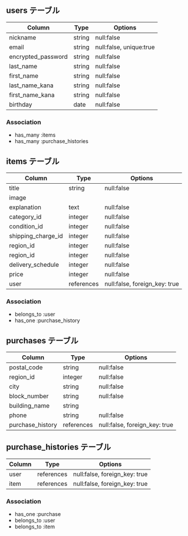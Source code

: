 
## users テーブル
| Column                     | Type         | Options                        |
| -------------------------- | ------------ | ------------------------------ |
| nickname                   | string       | null:false                     |
| email                      | string       | null:false, unique:true        |
| encrypted_password         | string       | null:false                     |
| last_name                  | string       | null:false                     |
| first_name                 | string       | null:false                     |
| last_name_kana             | string       | null:false                     |
| first_name_kana            | string       | null:false                     |
| birthday                   | date         | null:false                     |

### Association

- has_many :items
- has_many :purchase_histories



## items テーブル
| Column              | Type         | Options                        |
| ------------------- | ------------ | ------------------------------ |
| title               | string       | null:false                     |
| image               |              |                                |
| explanation         | text         | null:false                     |
| category_id         | integer      | null:false                     |
| condition_id        | integer      | null:false                     |
| shipping_charge_id  | integer      | null:false                     |
| region_id           | integer      | null:false                     | 
| region_id           | integer      | null:false                     |
| delivery_schedule   | integer      | null:false                     |
| price               | integer      | null:false                     |
| user                | references   | null:false, foreign_key: true  |

### Association

- belongs_to :user
- has_one :purchase_history


## purchases テーブル
| Column            | Type         | Options                        |
| ----------------- | ------------ | ------------------------------ |
| postal_code       | string       | null:false                     |
| region_id         | integer      | null:false                     |
| city              | string       | null:false                     |
| block_number      | string       | null:false                     |
| building_name     | string       |                                |
| phone             | string       | null:false                     |
| purchase_history  | references   | null:false, foreign_key: true  |


## purchase_histories テーブル
| Column               | Type         | Options                        |
| -------------------- | ------------ | ------------------------------ |
| user                 | references   | null:false, foreign_key: true  |
| item                 | references   | null:false, foreign_key: true  |


### Association

- has_one :purchase
- belongs_to :user
- belongs_to :item

<!-- 
型	意味
string	文字列(1〜255文字)
text	長い文字列(1〜4294967296文字)
integer	整数（4バイト）
bigint	整数(8バイト)
float	浮動小数
decimal	精度の高い小数
numeric	数値
datetime	日時
timestamp	タイムスタンプ
time	時間
date	日付
binary	バイナリデータ
boolean	真偽値型 -->
